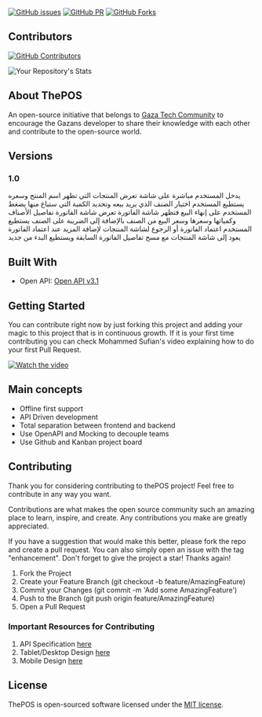
[![GitHub issues](https://img.shields.io/github/issues-closed/The-POS/The-POS-Spec)](https://github.com/The-POS/The-POS-Spec)
[![GitHub PR](https://img.shields.io/github/issues-pr/The-POS/The-POS-Spec)](https://github.com/The-POS/The-POS-Spec)
[![GitHub Forks](https://img.shields.io/github/forks/The-POS/The-POS-Spec?style=social)](https://github.com/The-POS/The-POS-Spec)



## Contributors
[![GitHub Contributors](https://img.shields.io/github/contributors/The-POS/The-POS-Spec)](https://github.com/The-POS/The-POS-Spec)

![Your Repository's Stats](https://contrib.rocks/image?repo=The-POS/The-POS-Spec)

## About ThePOS

An open-source initiative that belongs to [Gaza Tech Community](https://www.facebook.com/groups/142204986283498) to encourage the Gazans developer to share their knowledge with each other and contribute to the open-source world.

## Versions
### 1.0
يدخل المستخدم مباشرة على شاشة تعرض المنتجات التي تظهر اسم المنتج وسعره
يستطيع المستخدم اختيار الصنف الذي يريد بيعه وتحديد الكمية التي ستباع منها
يضغط المستخدم على إنهاء البيع فتظهر شاشة الفاتورة
تعرض شاشة الفاتورة تفاصيل الأصناف وكمياتها وسعرها وسعر البيع من الصنف بالإضافة إلى الضريبة على الصنف
يستطيع المستخدم اعتماد الفاتورة أو الرجوع لشاشة المنتجات لإضافة المزيد عند اعتماد الفاتورة يعود إلى شاشة المنتجات مع مسح تفاصيل الفاتورة السابقة ويستطيع البدء من جديد

## Built With 
- Open API: [Open API v3.1](https://github.com/OAI/OpenAPI-Specification)


## Getting Started
You can contribute right now by just forking this project and adding your magic to this project that is in continuous growth.
If it is your first time contributing you can check Mohammed Sufian's video explaining how to do your first Pull Request.

[![Watch the video](http://i3.ytimg.com/vi/DUoAmNpqrQQ/maxresdefault.jpg)](https://www.youtube.com/watch?v=DUoAmNpqrQQ)



## Main concepts

- Offline first support
- API Driven development
- Total separation between frontend and backend
- Use OpenAPI and Mocking to decouple teams
- Use Github and Kanban project board

## Contributing

Thank you for considering contributing to thePOS project! Feel free to contribute in any way you want.

Contributions are what makes the open source community such an amazing place to learn, inspire, and create. Any contributions you make are greatly appreciated.

If you have a suggestion that would make this better, please fork the repo and create a pull request. You can also simply open an issue with the tag "enhancement". Don't forget to give the project a star! Thanks again!

1. Fork the Project
2. Create your Feature Branch (git checkout -b feature/AmazingFeature)
3. Commit your Changes (git commit -m 'Add some AmazingFeature')
4. Push to the Branch (git push origin feature/AmazingFeature)
5. Open a Pull Request

### Important Resources for Contributing
1. API Specification [here](https://thepos.stoplight.io/docs/thepos/YXBpOjI0MjY1NjUy-pos)
2. Tablet/Desktop Design [here](https://xd.adobe.com/view/cbea7617-dbc5-4e04-8f03-27e6444aea9e-9eb9/?fbclid=IwAR2P7hunQxkwuwiu8xQ0i54ficWvFN-_Ki61COl7M5Fuwhu_yWDc_fdn5Ew)
3. Mobile Design [here](https://xd.adobe.com/view/8b03995d-6b12-43d1-be73-c5f43c789819-de50/?fbclid=IwAR2hIjgDy0yc_gQ0CKijTnlqMe0cSh_fs7cGaOt1lQyPdbpE-xAY02lWlVw)

## License

ThePOS is open-sourced software licensed under the [MIT license](https://opensource.org/licenses/MIT).
